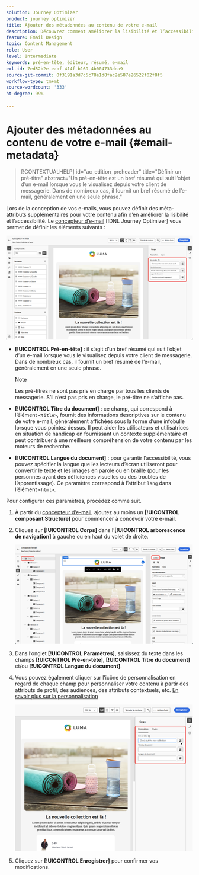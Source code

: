 ```yaml
---
solution: Journey Optimizer
product: journey optimizer
title: Ajouter des métadonnées au contenu de votre e-mail
description: Découvrez comment améliorer la lisibilité et l’accessibilité du contenu de votre e-mail avec les métadonnées dans Journey Optimizer.
feature: Email Design
topic: Content Management
role: User
level: Intermediate
keywords: pré-en-tête, éditeur, résumé, e-mail
exl-id: 7ed52b2e-eabf-414f-b169-4b004733dea9
source-git-commit: 0f3191a3d7c5c78e1d8fac2e587e26522f02f8f5
workflow-type: tm+mt
source-wordcount: '333'
ht-degree: 99%

---
```


# Ajouter des métadonnées au contenu de votre e-mail {#email-metadata}

>[!CONTEXTUALHELP]
>id="ac_edition_preheader"
>title="Définir un pré-titre"
>abstract="Un pré-en-tête est un bref résumé qui suit l’objet d’un e-mail lorsque vous le visualisez depuis votre client de messagerie. Dans de nombreux cas, il fournit un bref résumé de l’e-mail, généralement en une seule phrase."

Lors de la conception de vos e-mails, vous pouvez définir des méta-attributs supplémentaires pour votre contenu afin d’en améliorer la lisibilité et l’accessibilité. Le [concepteur d’e-mail](get-started-email-design.md) [!DNL Journey Optimizer] vous permet de définir les éléments suivants :

![](assets/email_body_settings_ex.png)

* **[!UICONTROL Pré-en-tête]** : il s’agit d’un bref résumé qui suit l’objet d’un e-mail lorsque vous le visualisez depuis votre client de messagerie. Dans de nombreux cas, il fournit un bref résumé de l’e-mail, généralement en une seule phrase.

  >[!NOTE]
  >
  >Les pré-titres ne sont pas pris en charge par tous les clients de messagerie. S’il n’est pas pris en charge, le pré-titre ne s’affiche pas.

* **[!UICONTROL Titre du document]** : ce champ, qui correspond à l’élément `<title>`, fournit des informations descriptives sur le contenu de votre e-mail, généralement affichées sous la forme d’une infobulle lorsque vous pointez dessus. Il peut aider les utilisateurs et utilisatrices en situation de handicap en fournissant un contexte supplémentaire et peut contribuer à une meilleure compréhension de votre contenu par les moteurs de recherche.

* **[!UICONTROL Langue du document]** : pour garantir l’accessibilité, vous pouvez spécifier la langue que les lecteurs d’écran utiliseront pour convertir le texte et les images en parole ou en braille (pour les personnes ayant des déficiences visuelles ou des troubles de l’apprentissage). Ce paramètre correspond à l’attribut `lang` dans l’élément `<html>`.

Pour configurer ces paramètres, procédez comme suit.

1. À partir du [concepteur d’e-mail](content-from-scratch.md), ajoutez au moins un **[!UICONTROL composant Structure]** pour commencer à concevoir votre e-mail.

1. Cliquez sur **[!UICONTROL Corps]** dans l’**[!UICONTROL arborescence de navigation]** à gauche ou en haut du volet de droite.

   ![](assets/email_body.png)

1. Dans l’onglet **[!UICONTROL Paramètres]**, saisissez du texte dans les champs **[!UICONTROL Pré-en-tête]**, **[!UICONTROL Titre du document]** et/ou **[!UICONTROL Langue du document]**.

1. Vous pouvez également cliquer sur l’icône de personnalisation en regard de chaque champ pour personnaliser votre contenu à partir des attributs de profil, des audiences, des attributs contextuels, etc. [En savoir plus sur la personnalisation](../personalization/personalization-build-expressions.md)

   ![](assets/email_body_settings.png)

1. Cliquez sur **[!UICONTROL Enregistrer]** pour confirmer vos modifications.